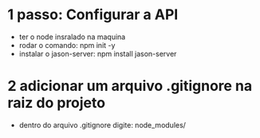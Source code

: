 # 1 passo: Configurar a API
* ter o node insralado na maquina
* rodar o comando: npm init -y
* instalar o jason-server: npm install jason-server

# 2 adicionar um arquivo .gitignore na raiz do projeto 
* dentro do arquivo .gitignore digite: node_modules/